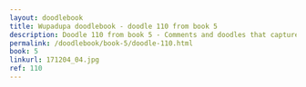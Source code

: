 ```yaml
---
layout: doodlebook
title: Wupadupa doodlebook - doodle 110 from book 5
description: Doodle 110 from book 5 - Comments and doodles that capture the essence of this event  
permalink: /doodlebook/book-5/doodle-110.html
book: 5
linkurl: 171204_04.jpg
ref: 110
---	  
```

																																																																							